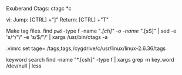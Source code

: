 Exuberand Ctags:
ctagc *c

vi:
Jump: [CTRL] +"]"
Return:  [CTRL] +"T"

Make tag files.
find `pwd` -type f -name "*.[ch]" -o -name "*.[sS]" | sed -e 's/^/"/' -e 's/$/"/' | xargs /usr/bin/ctags -a

.vimrc
set tage=./tags,tags,/cygdrive/c/usr/linux/linux-2.6.36/tags

keyword search
find -name "*.[csh]" -type f | xargs grep -n key_word /dev/null | less

